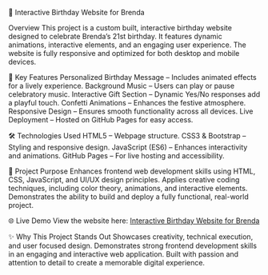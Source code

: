 🎉 Interactive Birthday Website for Brenda

Overview
This project is a custom built, interactive birthday website designed to celebrate Brenda’s 21st birthday. It features dynamic animations, interactive elements, and an engaging user experience. The website is fully responsive and optimized for both desktop and mobile devices.

🚀 Key Features
Personalized Birthday Message – Includes animated effects for a lively experience.
Background Music – Users can play or pause celebratory music.
Interactive Gift Section – Dynamic Yes/No responses add a playful touch.
Confetti Animations – Enhances the festive atmosphere.
Responsive Design – Ensures smooth functionality across all devices.
Live Deployment – Hosted on GitHub Pages for easy access.

🛠 Technologies Used
HTML5 – Webpage structure.
CSS3 & Bootstrap – Styling and responsive design.
JavaScript (ES6) – Enhances interactivity and animations.
GitHub Pages – For live hosting and accessibility.

🎯 Project Purpose
Enhances frontend web development skills using HTML, CSS, JavaScript, and UI/UX design principles.
Applies creative coding techniques, including color theory, animations, and interactive elements.
Demonstrates the ability to build and deploy a fully functional, real-world project.

🌐 Live Demo
View the website here: [Interactive Birthday Website for Brenda](https://the1keyy.github.io/brenda-birthday/)

✨ Why This Project Stands Out
Showcases creativity, technical execution, and user focused design.
Demonstrates strong frontend development skills in an engaging and interactive web application.
Built with passion and attention to detail to create a memorable digital experience.

